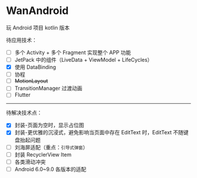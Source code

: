 # WanAndroid
玩 Android 项目 kotlin 版本

待应用技术：
- [ ] 多个 Activity + 多个 Fragment 实现整个 APP 功能
- [ ] JetPack 中的组件（LiveData + ViewModel + LifeCycles）
- [x] 使用 DataBinding
- [ ] 协程
- [ ] ~~MotionLayout~~
- [ ] TransitionManager 过渡动画
- [ ] Flutter

----

待解决技术点：
- [x] 封装-页面为空时，显示占位图
- [x] 封装-更优雅的沉浸式，避免影响当页面中存在 EditText 时，EditText 不随键盘抬起问题
- [ ] 刘海屏适配（重点：`引导式弹窗`）
- [ ] 封装 RecyclerView Item
- [ ] 各类滑动冲突
- [ ] Android 6.0~9.0 各版本的适配
